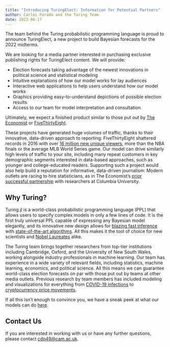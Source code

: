 ```yaml
---
title: "Introducing TuringElect: Information for Potential Partners"
author: Carlos Parada and the Turing Team 
date: 2022-06-17
---
```


The team behind the Turing probabilistic programming language is proud to announce TuringElect, a new project to build Bayesian forecasts for the 2022 midterms.

We are looking for a media partner interested in purchasing exclusive publishing rights for TuringElect content. We will provide: 
- Election forecasts taking advantage of the newest innovations in political science and statistical modeling
- Intuitive explanations of how our model works for lay audiences
- Interactive web applications to help users understand how our model works
- Graphics providing easy-to-understand depictions of possible election results
- Access to our team for model interpretation and consultation

Ultimately, we expect a finished product similar to those put out by [The Economist](https://projects.economist.com/us-2020-forecast/president) or [FiveThirtyEight](https://projects.fivethirtyeight.com/2020-election-forecast/). 

These projects have generated huge volumes of traffic, thanks to their innovative, data-driven approach to reporting: FiveThirtyEight shattered records in 2016 with over [16 million new unique viewers](https://espnpressroom.com/us/press-releases/2016/11/fivethirtyeight-sets-traffic-records-election-day-night/), more than the NBA finals or the average MLB World Series game. Our model can drive similarly high levels of traffic to your site, including many repeat customers in key demographic segments interested in data-based approaches, such as younger and college-educated readers. Supporting such a project would also help build a reputation for informative, data-driven journalism: Modern outlets are racing to hire statisticians, as in The Economist’s [prior successful partnership](https://projects.economist.com/us-2020-forecast/president) with researchers at Columbia University.

## Why Turing?

Turing.jl is a world-class probabilistic programming language (PPL) that allows users to specify complex models in only a few lines of code. It is the first truly universal PPL capable of expressing any Bayesian model elegantly, and its innovative new design allows for [blazing fast inference](https://arxiv.org/abs/2002.02702) with [state-of-the-art algorithms](http://proceedings.mlr.press/v118/xu20a.html). All this makes it the tool of choice for new scientists and [Nobel Laureates](https://people.brandeis.edu/~ghall/papers/Yield_Curve_May_10_2021.pdf) alike.

The Turing team brings together researchers from top-tier institutions including Cambridge, Oxford, and the University of New South Wales, working alongside industry professionals in machine learning. Our team has experience in a wide variety of relevant fields, including statistics, machine learning, economics, and political science. All this means we can guarantee world-class election forecasts on par with those put out by teams at other media outlets. Previous research by team members has included modeling and visualizations for everything from [COVID-19 infections](https://github.com/cambridge-mlg/Covid19) to [cryptocurrency price movements](https://link.springer.com/chapter/10.1007/978-3-030-65117-6_14).

If all this isn’t enough to convince you, we have a sneak peek at what our models can do [here](https://turing.ml/dev/posts/2022-06-18-elect-preview).


## Contact Us 

If you are interested in working with us or have any further questions, please contact <cdp49@cam.ac.uk>.
